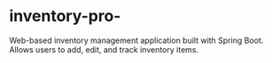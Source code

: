 # inventory-pro-
Web-based inventory management application built with Spring Boot. Allows users to add, edit, and track inventory items.
